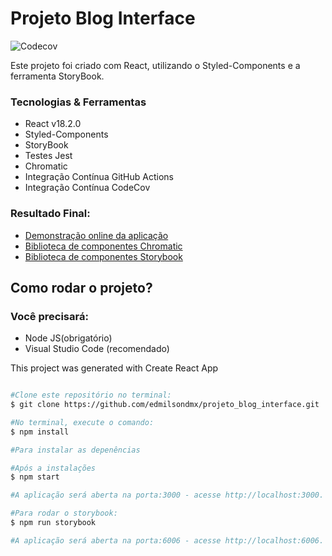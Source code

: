# Projeto Blog Interface

![Codecov](https://img.shields.io/codecov/c/github/edmilsondmx/projeto_blog_interface)

Este projeto foi criado com React, utilizando o Styled-Components e a ferramenta StoryBook.

### Tecnologias & Ferramentas

<ul>
    <li>React v18.2.0</li>
    <li>Styled-Components</li>
    <li>StoryBook</li>
    <li>Testes Jest</li>
    <li>Chromatic</li>
    <li>Integração Contínua GitHub Actions</li>
    <li>Integração Contínua CodeCov</li>
</ul>

### Resultado Final:

- [Demonstração online da aplicação](https://projeto-blog-interface.vercel.app/)
- [Biblioteca de componentes Chromatic](https://www.chromatic.com/library?appId=6420a3e248a2906148c36458&branch=master)
- [Biblioteca de componentes Storybook](https://master--6420a3e248a2906148c36458.chromatic.com)

## Como rodar o projeto?

### Você precisará:

<ul>
    <li>Node JS(obrigatório)</li>
    <li>Visual Studio Code (recomendado)</li>
</ul>

This project was generated with Create React App

```bash

#Clone este repositório no terminal:
$ git clone https://github.com/edmilsondmx/projeto_blog_interface.git

```

```bash
#No terminal, execute o comando:
$ npm install

#Para instalar as depenências
```

```bash
#Após a instalações
$ npm start

#A aplicação será aberta na porta:3000 - acesse http://localhost:3000.
```

```bash
#Para rodar o storybook:
$ npm run storybook

#A aplicação será aberta na porta:6006 - acesse http://localhost:6006.
```
